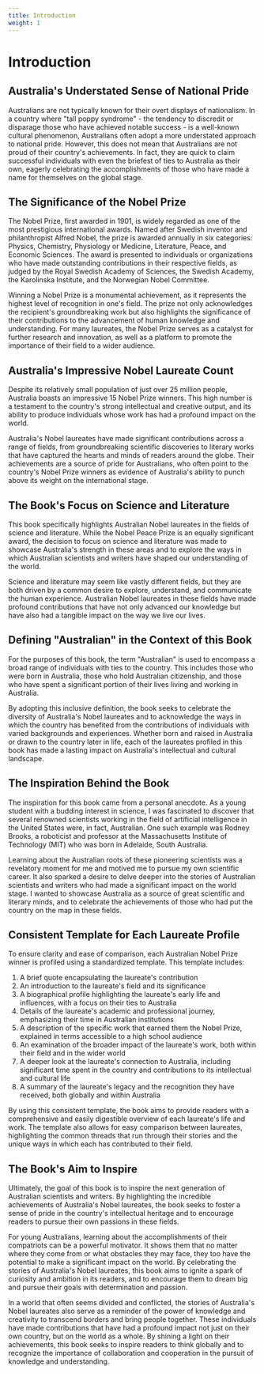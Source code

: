 ```yaml
---
title: Introduction
weight: 1
---
```

# Introduction

## Australia's Understated Sense of National Pride
Australians are not typically known for their overt displays of nationalism. In a country where "tall poppy syndrome" - the tendency to discredit or disparage those who have achieved notable success - is a well-known cultural phenomenon, Australians often adopt a more understated approach to national pride. However, this does not mean that Australians are not proud of their country's achievements. In fact, they are quick to claim successful individuals with even the briefest of ties to Australia as their own, eagerly celebrating the accomplishments of those who have made a name for themselves on the global stage.

## The Significance of the Nobel Prize
The Nobel Prize, first awarded in 1901, is widely regarded as one of the most prestigious international awards. Named after Swedish inventor and philanthropist Alfred Nobel, the prize is awarded annually in six categories: Physics, Chemistry, Physiology or Medicine, Literature, Peace, and Economic Sciences. The award is presented to individuals or organizations who have made outstanding contributions in their respective fields, as judged by the Royal Swedish Academy of Sciences, the Swedish Academy, the Karolinska Institute, and the Norwegian Nobel Committee.

Winning a Nobel Prize is a monumental achievement, as it represents the highest level of recognition in one's field. The prize not only acknowledges the recipient's groundbreaking work but also highlights the significance of their contributions to the advancement of human knowledge and understanding. For many laureates, the Nobel Prize serves as a catalyst for further research and innovation, as well as a platform to promote the importance of their field to a wider audience.

## Australia's Impressive Nobel Laureate Count
Despite its relatively small population of just over 25 million people, Australia boasts an impressive 15 Nobel Prize winners. This high number is a testament to the country's strong intellectual and creative output, and its ability to produce individuals whose work has had a profound impact on the world.

Australia's Nobel laureates have made significant contributions across a range of fields, from groundbreaking scientific discoveries to literary works that have captured the hearts and minds of readers around the globe. Their achievements are a source of pride for Australians, who often point to the country's Nobel Prize winners as evidence of Australia's ability to punch above its weight on the international stage.

## The Book's Focus on Science and Literature
This book specifically highlights Australian Nobel laureates in the fields of science and literature. While the Nobel Peace Prize is an equally significant award, the decision to focus on science and literature was made to showcase Australia's strength in these areas and to explore the ways in which Australian scientists and writers have shaped our understanding of the world.

Science and literature may seem like vastly different fields, but they are both driven by a common desire to explore, understand, and communicate the human experience. Australian Nobel laureates in these fields have made profound contributions that have not only advanced our knowledge but have also had a tangible impact on the way we live our lives.

## Defining "Australian" in the Context of this Book
For the purposes of this book, the term "Australian" is used to encompass a broad range of individuals with ties to the country. This includes those who were born in Australia, those who hold Australian citizenship, and those who have spent a significant portion of their lives living and working in Australia.

By adopting this inclusive definition, the book seeks to celebrate the diversity of Australia's Nobel laureates and to acknowledge the ways in which the country has benefited from the contributions of individuals with varied backgrounds and experiences. Whether born and raised in Australia or drawn to the country later in life, each of the laureates profiled in this book has made a lasting impact on Australia's intellectual and cultural landscape.

## The Inspiration Behind the Book
The inspiration for this book came from a personal anecdote. As a young student with a budding interest in science, I was fascinated to discover that several renowned scientists working in the field of artificial intelligence in the United States were, in fact, Australian. One such example was Rodney Brooks, a roboticist and professor at the Massachusetts Institute of Technology (MIT) who was born in Adelaide, South Australia.

Learning about the Australian roots of these pioneering scientists was a revelatory moment for me and motived me to pursue my own scientific career. It also sparked a desire to delve deeper into the stories of Australian scientists and writers who had made a significant impact on the world stage. I wanted to showcase Australia as a source of great scientific and literary minds, and to celebrate the achievements of those who had put the country on the map in these fields.

## Consistent Template for Each Laureate Profile
To ensure clarity and ease of comparison, each Australian Nobel Prize winner is profiled using a standardized template. This template includes:

1. A brief quote encapsulating the laureate's contribution
2. An introduction to the laureate's field and its significance
3. A biographical profile highlighting the laureate's early life and influences, with a focus on their ties to Australia
4. Details of the laureate's academic and professional journey, emphasizing their time in Australian institutions
5. A description of the specific work that earned them the Nobel Prize, explained in terms accessible to a high school audience
6. An examination of the broader impact of the laureate's work, both within their field and in the wider world
7. A deeper look at the laureate's connection to Australia, including significant time spent in the country and contributions to its intellectual and cultural life
8. A summary of the laureate's legacy and the recognition they have received, both globally and within Australia

By using this consistent template, the book aims to provide readers with a comprehensive and easily digestible overview of each laureate's life and work. The template also allows for easy comparison between laureates, highlighting the common threads that run through their stories and the unique ways in which each has contributed to their field.

## The Book's Aim to Inspire
Ultimately, the goal of this book is to inspire the next generation of Australian scientists and writers. By highlighting the incredible achievements of Australia's Nobel laureates, the book seeks to foster a sense of pride in the country's intellectual heritage and to encourage readers to pursue their own passions in these fields.

For young Australians, learning about the accomplishments of their compatriots can be a powerful motivator. It shows them that no matter where they come from or what obstacles they may face, they too have the potential to make a significant impact on the world. By celebrating the stories of Australia's Nobel laureates, this book aims to ignite a spark of curiosity and ambition in its readers, and to encourage them to dream big and pursue their goals with determination and passion.

In a world that often seems divided and conflicted, the stories of Australia's Nobel laureates also serve as a reminder of the power of knowledge and creativity to transcend borders and bring people together. These individuals have made contributions that have had a profound impact not just on their own country, but on the world as a whole. By shining a light on their achievements, this book seeks to inspire readers to think globally and to recognize the importance of collaboration and cooperation in the pursuit of knowledge and understanding.
